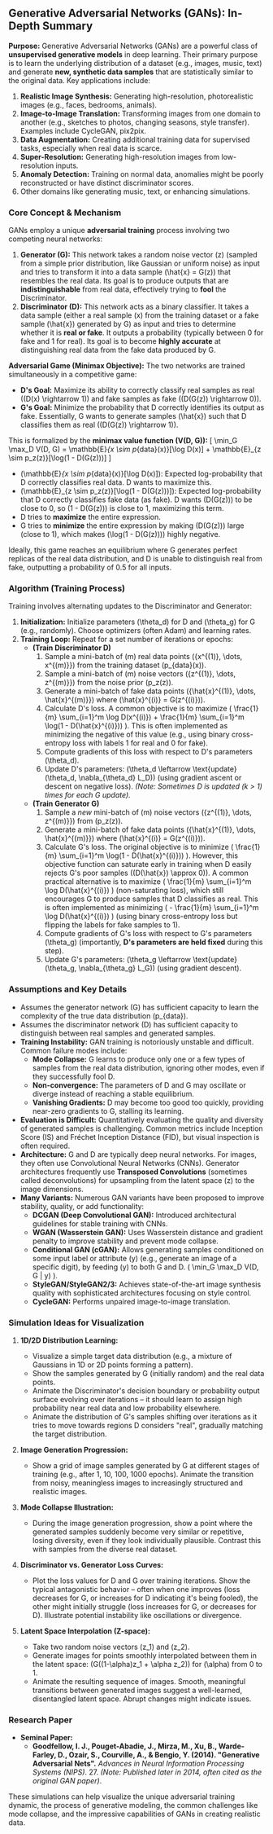 ## Generative Adversarial Networks (GANs): In-Depth Summary

**Purpose:**
Generative Adversarial Networks (GANs) are a powerful class of **unsupervised generative models** in deep learning. Their primary purpose is to learn the underlying distribution of a dataset (e.g., images, music, text) and generate **new, synthetic data samples** that are statistically similar to the original data. Key applications include:
1.  **Realistic Image Synthesis:** Generating high-resolution, photorealistic images (e.g., faces, bedrooms, animals).
2.  **Image-to-Image Translation:** Transforming images from one domain to another (e.g., sketches to photos, changing seasons, style transfer). Examples include CycleGAN, pix2pix.
3.  **Data Augmentation:** Creating additional training data for supervised tasks, especially when real data is scarce.
4.  **Super-Resolution:** Generating high-resolution images from low-resolution inputs.
5.  **Anomaly Detection:** Training on normal data, anomalies might be poorly reconstructed or have distinct discriminator scores.
6.  Other domains like generating music, text, or enhancing simulations.

### Core Concept & Mechanism

GANs employ a unique **adversarial training** process involving two competing neural networks:

1.  **Generator (G):** This network takes a random noise vector \(z\) (sampled from a simple prior distribution, like Gaussian or uniform noise) as input and tries to transform it into a data sample \(\hat{x} = G(z)\) that resembles the real data. Its goal is to produce outputs that are **indistinguishable** from real data, effectively trying to **fool** the Discriminator.
2.  **Discriminator (D):** This network acts as a binary classifier. It takes a data sample (either a real sample \(x\) from the training dataset or a fake sample \(\hat{x}\) generated by G) as input and tries to determine whether it is **real or fake**. It outputs a probability (typically between 0 for fake and 1 for real). Its goal is to become **highly accurate** at distinguishing real data from the fake data produced by G.

**Adversarial Game (Minimax Objective):**
The two networks are trained simultaneously in a competitive game:
*   **D's Goal:** Maximize its ability to correctly classify real samples as real (\(D(x) \rightarrow 1\)) and fake samples as fake (\(D(G(z)) \rightarrow 0\)).
*   **G's Goal:** Minimize the probability that D correctly identifies its output as fake. Essentially, G wants to generate samples \(\hat{x}\) such that D classifies them as real (\(D(G(z)) \rightarrow 1\)).

This is formalized by the **minimax value function \(V(D, G)\):**
\[ \min_G \max_D V(D, G) = \mathbb{E}_{x \sim p_{data}(x)}[\log D(x)] + \mathbb{E}_{z \sim p_z(z)}[\log(1 - D(G(z)))] \]
*   \(\mathbb{E}_{x \sim p_{data}(x)}[\log D(x)]\): Expected log-probability that D correctly classifies real data. D wants to maximize this.
*   \(\mathbb{E}_{z \sim p_z(z)}[\log(1 - D(G(z)))]\): Expected log-probability that D correctly classifies fake data (as fake). D wants \(D(G(z))\) to be close to 0, so \(1 - D(G(z))\) is close to 1, maximizing this term.
*   D tries to **maximize** the entire expression.
*   G tries to **minimize** the entire expression by making \(D(G(z))\) large (close to 1), which makes \(\log(1 - D(G(z)))\) highly negative.

Ideally, this game reaches an equilibrium where G generates perfect replicas of the real data distribution, and D is unable to distinguish real from fake, outputting a probability of 0.5 for all inputs.

### Algorithm (Training Process)

Training involves alternating updates to the Discriminator and Generator:

1.  **Initialization:** Initialize parameters \(\theta_d\) for D and \(\theta_g\) for G (e.g., randomly). Choose optimizers (often Adam) and learning rates.
2.  **Training Loop:** Repeat for a set number of iterations or epochs:
    *   **(Train Discriminator D)**
        1.  Sample a mini-batch of \(m\) real data points \(\{x^{(1)}, \dots, x^{(m)}\}\) from the training dataset \(p_{data}(x)\).
        2.  Sample a mini-batch of \(m\) noise vectors \(\{z^{(1)}, \dots, z^{(m)}\}\) from the noise prior \(p_z(z)\).
        3.  Generate a mini-batch of fake data points \(\{\hat{x}^{(1)}, \dots, \hat{x}^{(m)}\}\) where \(\hat{x}^{(i)} = G(z^{(i)})\).
        4.  Calculate D's loss. A common objective is to maximize \( \frac{1}{m} \sum_{i=1}^m \log D(x^{(i)}) + \frac{1}{m} \sum_{i=1}^m \log(1 - D(\hat{x}^{(i)})) \). This is often implemented as minimizing the negative of this value (e.g., using binary cross-entropy loss with labels 1 for real and 0 for fake).
        5.  Compute gradients of this loss with respect to D's parameters \(\theta_d\).
        6.  Update D's parameters: \(\theta_d \leftarrow \text{update}(\theta_d, \nabla_{\theta_d} L_D)\) (using gradient ascent or descent on negative loss).
        *(Note: Sometimes D is updated \(k > 1\) times for each G update).*
    *   **(Train Generator G)**
        1.  Sample a *new* mini-batch of \(m\) noise vectors \(\{z^{(1)}, \dots, z^{(m)}\}\) from \(p_z(z)\).
        2.  Generate a mini-batch of fake data points \(\{\hat{x}^{(1)}, \dots, \hat{x}^{(m)}\}\) where \(\hat{x}^{(i)} = G(z^{(i)})\).
        3.  Calculate G's loss. The original objective is to minimize \( \frac{1}{m} \sum_{i=1}^m \log(1 - D(\hat{x}^{(i)})) \). However, this objective function can saturate early in training when D easily rejects G's poor samples (\(D(\hat{x}) \approx 0\)). A common practical alternative is to maximize \( \frac{1}{m} \sum_{i=1}^m \log D(\hat{x}^{(i)}) \) (non-saturating loss), which still encourages G to produce samples that D classifies as real. This is often implemented as minimizing \( - \frac{1}{m} \sum_{i=1}^m \log D(\hat{x}^{(i)}) \) (using binary cross-entropy loss but flipping the labels for fake samples to 1).
        4.  Compute gradients of G's loss with respect to G's parameters \(\theta_g\) (importantly, **D's parameters are held fixed** during this step).
        5.  Update G's parameters: \(\theta_g \leftarrow \text{update}(\theta_g, \nabla_{\theta_g} L_G)\) (using gradient descent).

### Assumptions and Key Details

*   Assumes the generator network \(G\) has sufficient capacity to learn the complexity of the true data distribution \(p_{data}\).
*   Assumes the discriminator network \(D\) has sufficient capacity to distinguish between real samples and generated samples.
*   **Training Instability:** GAN training is notoriously unstable and difficult. Common failure modes include:
    *   **Mode Collapse:** G learns to produce only one or a few types of samples from the real data distribution, ignoring other modes, even if they successfully fool D.
    *   **Non-convergence:** The parameters of D and G may oscillate or diverge instead of reaching a stable equilibrium.
    *   **Vanishing Gradients:** D may become too good too quickly, providing near-zero gradients to G, stalling its learning.
*   **Evaluation is Difficult:** Quantitatively evaluating the quality and diversity of generated samples is challenging. Common metrics include Inception Score (IS) and Fréchet Inception Distance (FID), but visual inspection is often required.
*   **Architecture:** G and D are typically deep neural networks. For images, they often use Convolutional Neural Networks (CNNs). Generator architectures frequently use **Transposed Convolutions** (sometimes called deconvolutions) for upsampling from the latent space \(z\) to the image dimensions.
*   **Many Variants:** Numerous GAN variants have been proposed to improve stability, quality, or add functionality:
    *   **DCGAN (Deep Convolutional GAN):** Introduced architectural guidelines for stable training with CNNs.
    *   **WGAN (Wasserstein GAN):** Uses Wasserstein distance and gradient penalty to improve stability and prevent mode collapse.
    *   **Conditional GAN (cGAN):** Allows generating samples conditioned on some input label or attribute \(y\) (e.g., generate an image of a specific digit), by feeding \(y\) to both G and D. \( \min_G \max_D V(D, G | y) \).
    *   **StyleGAN/StyleGAN2/3:** Achieves state-of-the-art image synthesis quality with sophisticated architectures focusing on style control.
    *   **CycleGAN:** Performs unpaired image-to-image translation.

### Simulation Ideas for Visualization

1.  **1D/2D Distribution Learning:**
    *   Visualize a simple target data distribution (e.g., a mixture of Gaussians in 1D or 2D points forming a pattern).
    *   Show the samples generated by G (initially random) and the real data points.
    *   Animate the Discriminator's decision boundary or probability output surface evolving over iterations – it should learn to assign high probability near real data and low probability elsewhere.
    *   Animate the distribution of G's samples shifting over iterations as it tries to move towards regions D considers "real", gradually matching the target distribution.

2.  **Image Generation Progression:**
    *   Show a grid of image samples generated by G at different stages of training (e.g., after 1, 10, 100, 1000 epochs). Animate the transition from noisy, meaningless images to increasingly structured and realistic images.

3.  **Mode Collapse Illustration:**
    *   During the image generation progression, show a point where the generated samples suddenly become very similar or repetitive, losing diversity, even if they look individually plausible. Contrast this with samples from the diverse real dataset.

4.  **Discriminator vs. Generator Loss Curves:**
    *   Plot the loss values for D and G over training iterations. Show the typical antagonistic behavior – often when one improves (loss decreases for G, or increases for D indicating it's being fooled), the other might initially struggle (loss increases for G, or decreases for D). Illustrate potential instability like oscillations or divergence.

5.  **Latent Space Interpolation (Z-space):**
    *   Take two random noise vectors \(z_1\) and \(z_2\).
    *   Generate images for points smoothly interpolated between them in the latent space: \(G((1-\alpha)z_1 + \alpha z_2)\) for \(\alpha\) from 0 to 1.
    *   Animate the resulting sequence of images. Smooth, meaningful transitions between generated images suggest a well-learned, disentangled latent space. Abrupt changes might indicate issues.

### Research Paper

*   **Seminal Paper:**
    *   **Goodfellow, I. J., Pouget-Abadie, J., Mirza, M., Xu, B., Warde-Farley, D., Ozair, S., Courville, A., & Bengio, Y. (2014). "Generative Adversarial Nets".** *Advances in Neural Information Processing Systems (NIPS)*. 27. *(Note: Published later in 2014, often cited as the original GAN paper)*.

These simulations can help visualize the unique adversarial training dynamic, the process of generative modeling, the common challenges like mode collapse, and the impressive capabilities of GANs in creating realistic data.